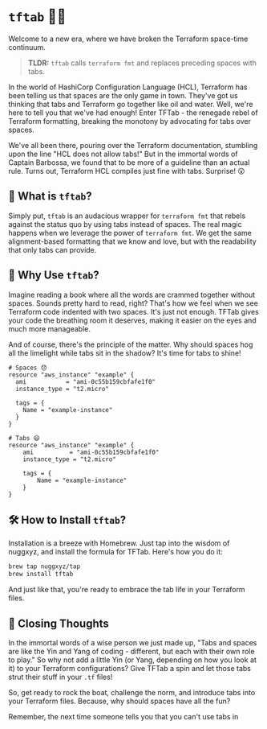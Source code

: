 # `tftab` 🚀✨

Welcome to a new era, where we have broken the Terraform space-time continuum.

> **TLDR:** `tftab` calls `terraform fmt` and replaces preceding spaces with tabs.

In the world of HashiCorp Configuration Language (HCL), Terraform has been telling us that spaces are the only game in town. They've got us thinking that tabs and Terraform go together like oil and water. Well, we're here to tell you that we've had enough! Enter TFTab - the renegade rebel of Terraform formatting, breaking the monotony by advocating for tabs over spaces.

We've all been there, pouring over the Terraform documentation, stumbling upon the line "HCL does not allow tabs!" But in the immortal words of Captain Barbossa, we found that to be more of a guideline than an actual rule. Turns out, Terraform HCL compiles just fine with tabs. Surprise! 😲

## 🤔 What is `tftab`?

Simply put, `tftab` is an audacious wrapper for `terraform fmt` that rebels against the status quo by using tabs instead of spaces. The real magic happens when we leverage the power of `terraform fmt`. We get the same alignment-based formatting that we know and love, but with the readability that only tabs can provide.

## 🚀 Why Use `tftab`?

Imagine reading a book where all the words are crammed together without spaces. Sounds pretty hard to read, right? That's how we feel when we see Terraform code indented with two spaces. It's just not enough. TFTab gives your code the breathing room it deserves, making it easier on the eyes and much more manageable.

And of course, there's the principle of the matter. Why should spaces hog all the limelight while tabs sit in the shadow? It's time for tabs to shine!

```hcl
# Spaces 😞
resource "aws_instance" "example" {
  ami           = "ami-0c55b159cbfafe1f0"
  instance_type = "t2.micro"

  tags = {
    Name = "example-instance"
  }
}

# Tabs 😄
resource "aws_instance" "example" {
	ami			 = "ami-0c55b159cbfafe1f0"
	instance_type = "t2.micro"

	tags = {
		Name = "example-instance"
	}
}
```

## 🛠️ How to Install `tftab`?

Installation is a breeze with Homebrew. Just tap into the wisdom of nuggxyz, and install the formula for TFTab. Here's how you do it:

```bash
brew tap nuggxyz/tap
brew install tftab
```

And just like that, you're ready to embrace the tab life in your Terraform files.

## 🎉 Closing Thoughts

In the immortal words of a wise person we just made up, "Tabs and spaces are like the Yin and Yang of coding - different, but each with their own role to play." So why not add a little Yin (or Yang, depending on how you look at it) to your Terraform configurations? Give TFTab a spin and let those tabs strut their stuff in your `.tf` files!

So, get ready to rock the boat, challenge the norm, and introduce tabs into your Terraform files. Because, why should spaces have all the fun?

Remember, the next time someone tells you that you can't use tabs in

